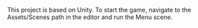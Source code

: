 This project is based on Unity. To start the game, navigate to the Assets/Scenes path in the editor and run the Menu scene.
